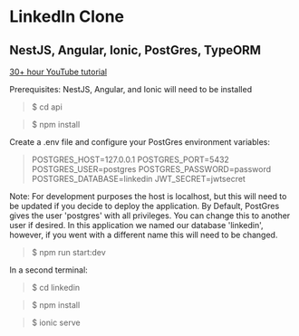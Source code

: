 # LinkedIn Clone

## NestJS, Angular, Ionic, PostGres, TypeORM

[30+ hour YouTube tutorial](https://www.youtube.com/playlist?list=PL9_OU-1M9E_ut3NA04C4eHZuuAFQOUwT0)

Prerequisites: NestJS, Angular, and Ionic will need to be installed

> $ cd api

> $ npm install

Create a .env file and configure your PostGres environment variables:

> POSTGRES_HOST=127.0.0.1
> POSTGRES_PORT=5432
> POSTGRES_USER=postgres
> POSTGRES_PASSWORD=password
> POSTGRES_DATABASE=linkedin
> JWT_SECRET=jwtsecret

Note: For development purposes the host is localhost, but this will need to be updated if you decide to deploy the application. By Default, PostGres gives the user 'postgres' with all privileges. You can change this to another user if desired. In this application we named our database 'linkedin', however, if you went with a different name this will need to be changed.

> $ npm run start:dev

In a second terminal:

> $ cd linkedin

> $ npm install

> $ ionic serve
